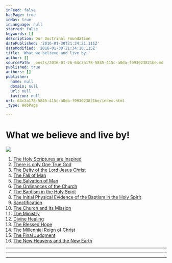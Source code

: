 ```yaml
---
inFeed: false
hasPage: true
inNav: true
inLanguage: null
starred: false
keywords: []
description: Our Doctrinal Foundation
datePublished: '2016-01-30T21:34:21.111Z'
dateModified: '2016-01-30T21:34:18.115Z'
title: 'What we believe and live by!'
author: []
sourcePath: _posts/2016-01-26-64c2a178-5845-415c-a0da-f993023821be.md
published: true
authors: []
publisher:
  name: null
  domain: null
  url: null
  favicon: null
url: 64c2a178-5845-415c-a0da-f993023821be/index.html
_type: WebPage

---
```

# What we believe and live by!
![](https://the-grid-user-content.s3-us-west-2.amazonaws.com/9c487f44-5512-4d0e-8139-87726354c83f.jpg)

1. [The Holy Scriptures are Inspired][0]
2. [There is only One True God][1]
3. [The Deity of the Lord Jesus Christ][2]
4. [The Fall of Man][3]
5. [The Salvation of Man][4]
6. [The Ordinances of the Church][5]
7. [The Baptism in the Holy Spirit][6]
8. [The Initial Physical Evidence of the Baptism in the Holy Spirit][7]
9. [Sanctification][8]
10. [The Church and Its Mission][9]
11. [The Ministry][10]
12. [Divine Healing][11]
13. [The Blessed Hope][12]
14. [The Millennial Reign of Christ][13]
15. [The Final Judgment][14]
16. [The New Heavens and the New Earth][15]

****

****

****

[0]: http://www.ag.org/top/Beliefs/Statement_of_Fundamental_Truths/sft_full.cfm#1
[1]: http://www.ag.org/top/Beliefs/Statement_of_Fundamental_Truths/sft_full.cfm#2
[2]: http://www.ag.org/top/Beliefs/Statement_of_Fundamental_Truths/sft_full.cfm#3
[3]: http://www.ag.org/top/Beliefs/Statement_of_Fundamental_Truths/sft_full.cfm#4
[4]: http://www.ag.org/top/Beliefs/Statement_of_Fundamental_Truths/sft_full.cfm#5
[5]: http://www.ag.org/top/Beliefs/Statement_of_Fundamental_Truths/sft_full.cfm#6
[6]: http://www.ag.org/top/Beliefs/Statement_of_Fundamental_Truths/sft_full.cfm#7
[7]: http://www.ag.org/top/Beliefs/Statement_of_Fundamental_Truths/sft_full.cfm#8
[8]: http://www.ag.org/top/Beliefs/Statement_of_Fundamental_Truths/sft_full.cfm#9
[9]: http://www.ag.org/top/Beliefs/Statement_of_Fundamental_Truths/sft_full.cfm#10
[10]: http://www.ag.org/top/Beliefs/Statement_of_Fundamental_Truths/sft_full.cfm#11
[11]: http://www.ag.org/top/Beliefs/Statement_of_Fundamental_Truths/sft_full.cfm#12
[12]: http://www.ag.org/top/Beliefs/Statement_of_Fundamental_Truths/sft_full.cfm#13
[13]: http://www.ag.org/top/Beliefs/Statement_of_Fundamental_Truths/sft_full.cfm#14
[14]: http://www.ag.org/top/Beliefs/Statement_of_Fundamental_Truths/sft_full.cfm#15
[15]: http://www.ag.org/top/Beliefs/Statement_of_Fundamental_Truths/sft_full.cfm#16